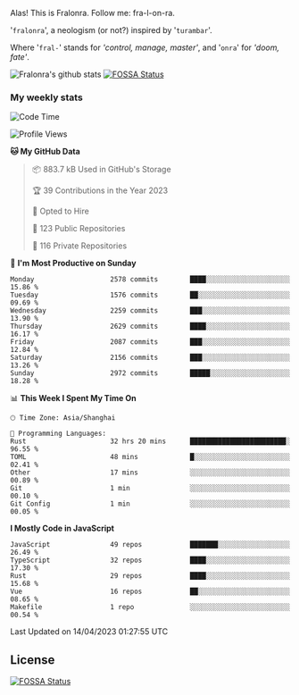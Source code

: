 Alas! This is Fralonra. Follow me: fra-l-on-ra.

'`fralonra`', a neologism (or not?) inspired by '`turambar`'.

Where '`fral-`' stands for *'control, manage, master'*, and '`onra`' for *'doom, fate'*.

![Fralonra's github stats](https://github-readme-stats.vercel.app/api?username=fralonra)
[![FOSSA Status](https://app.fossa.com/api/projects/git%2Bgithub.com%2Ffralonra%2Ffralonra.svg?type=shield)](https://app.fossa.com/projects/git%2Bgithub.com%2Ffralonra%2Ffralonra?ref=badge_shield)

### My weekly stats

<!--START_SECTION:waka-->
![Code Time](http://img.shields.io/badge/Code%20Time-3%2C279%20hrs%2056%20mins-blue)

![Profile Views](http://img.shields.io/badge/Profile%20Views-7-blue)

**🐱 My GitHub Data** 

> 📦 883.7 kB Used in GitHub's Storage 
 > 
> 🏆 39 Contributions in the Year 2023
 > 
> 💼 Opted to Hire
 > 
> 📜 123 Public Repositories 
 > 
> 🔑 116 Private Repositories 
 > 
📅 **I'm Most Productive on Sunday** 

```text
Monday                   2578 commits        ████░░░░░░░░░░░░░░░░░░░░░   15.86 % 
Tuesday                  1576 commits        ██░░░░░░░░░░░░░░░░░░░░░░░   09.69 % 
Wednesday                2259 commits        ███░░░░░░░░░░░░░░░░░░░░░░   13.90 % 
Thursday                 2629 commits        ████░░░░░░░░░░░░░░░░░░░░░   16.17 % 
Friday                   2087 commits        ███░░░░░░░░░░░░░░░░░░░░░░   12.84 % 
Saturday                 2156 commits        ███░░░░░░░░░░░░░░░░░░░░░░   13.26 % 
Sunday                   2972 commits        █████░░░░░░░░░░░░░░░░░░░░   18.28 % 
```


📊 **This Week I Spent My Time On** 

```text
🕑︎ Time Zone: Asia/Shanghai

💬 Programming Languages: 
Rust                     32 hrs 20 mins      ████████████████████████░   96.55 % 
TOML                     48 mins             █░░░░░░░░░░░░░░░░░░░░░░░░   02.41 % 
Other                    17 mins             ░░░░░░░░░░░░░░░░░░░░░░░░░   00.89 % 
Git                      1 min               ░░░░░░░░░░░░░░░░░░░░░░░░░   00.10 % 
Git Config               1 min               ░░░░░░░░░░░░░░░░░░░░░░░░░   00.05 % 
```

**I Mostly Code in JavaScript** 

```text
JavaScript               49 repos            ███████░░░░░░░░░░░░░░░░░░   26.49 % 
TypeScript               32 repos            ████░░░░░░░░░░░░░░░░░░░░░   17.30 % 
Rust                     29 repos            ████░░░░░░░░░░░░░░░░░░░░░   15.68 % 
Vue                      16 repos            ██░░░░░░░░░░░░░░░░░░░░░░░   08.65 % 
Makefile                 1 repo              ░░░░░░░░░░░░░░░░░░░░░░░░░   00.54 % 
```




 Last Updated on 14/04/2023 01:27:55 UTC
<!--END_SECTION:waka-->

## License
[![FOSSA Status](https://app.fossa.com/api/projects/git%2Bgithub.com%2Ffralonra%2Ffralonra.svg?type=large)](https://app.fossa.com/projects/git%2Bgithub.com%2Ffralonra%2Ffralonra?ref=badge_large)